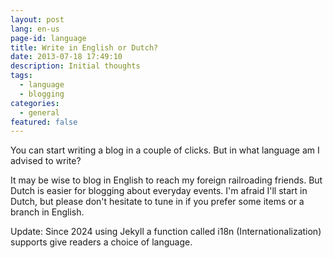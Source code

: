 ```yaml
---
layout: post
lang: en-us
page-id: language
title: Write in English or Dutch?
date: 2013-07-18 17:49:10
description: Initial thoughts
tags:
  - language
  - blogging
categories:
  - general
featured: false
---
```


You can start writing a blog in a couple of clicks. But in what language am I advised to
write?

It may be wise to blog in English to reach my foreign railroading friends. But Dutch is
easier for blogging about everyday events. I'm afraid I'll start in Dutch, but please don't
hesitate to tune in if you prefer some items or a branch in English.

Update: Since 2024 using Jekyll a function called i18n (Internationalization) supports give
readers a choice of language.
